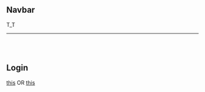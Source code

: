## Navbar

T_T

___
<br><br>


## Login

[this](https://colorlib.com/wp/wp-content/uploads/sites/2/login-form-v4.jpg) OR [this](https://www.behance.net/gallery/84253993/Login-Page-UI-(Handmade-BG))
